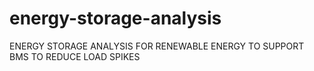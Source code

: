 # energy-storage-analysis
ENERGY STORAGE ANALYSIS FOR RENEWABLE ENERGY TO SUPPORT BMS TO REDUCE LOAD SPIKES
